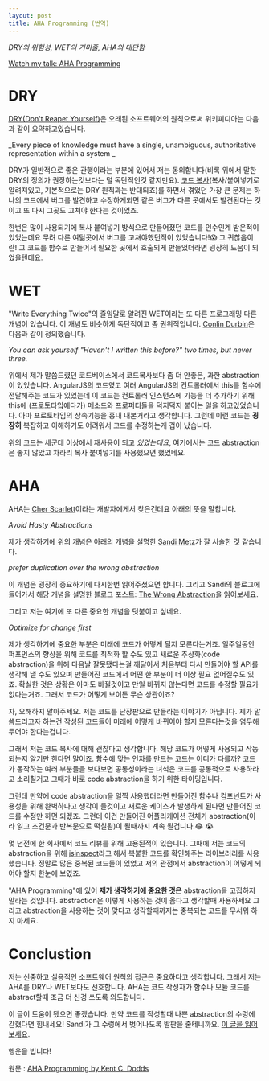 ```yaml
---
layout: post
title: AHA Programming (번역)
---
```


_DRY의 위험성, WET의 거미줄, AHA의 대단함_

[Watch my talk: AHA Programming](https://youtu.be/wuVy7rwkCfc)

DRY
==============================
[DRY(Don't Reapet Yourself)](https://en.wikipedia.org/wiki/Don%27t_repeat_yourself)은 오래된 소프트웨어의 원칙으로써 위키피디아는 다음과 같이 요약하고있습니다.

_Every piece of knowledge must have a single, unambiguous, authoritative representation within a system _

DRY가 일반적으로 좋은 관행이라는 부분에 있어서 저는 동의합니다(비록 위에서 말한 DRY의 정의가 권장하는것보다는 덜 독단적인것 같지만요). [코드 복사](https://en.wikipedia.org/wiki/Duplicate_code)(복사/붙여넣기로 알려져있고, 기본적으로는 DRY 원칙과는 반대되죠)를 하면서 겪었던 가장 큰 문제는 하나의 코드에서 버그를 발견하고 수정하게되면 같은 버그가 다른 곳에서도 발견된다는 것이고 또 다시 그곳도 고쳐야 한다는 것이었죠.

한번은 많이 사용되기에 복사 붙여넣기 방식으로 만들어졌던 코드를 인수인계 받은적이 있었는데요 무려 다른 여덞곳에서 버그를 고쳐야했던적이 있었습니다!😱 그 귀찮음이란! 그 코드를 함수로 만들어서 필요한 곳에서 호출되게 만들었더라면 굉장히 도움이 되었을텐데요.

WET
===============================
"Write Everything Twice"의 줄임말로 알려진 WET이라는 또 다른 프로그래밍 다른 개념이 있습니다. 이 개념도 비슷하게 독단적이고 좀 권위적입니다. [Conlin Durbin](https://twitter.com/CallMeWuz)은 다음과 같이 정의했습니다.

_You can ask yourself "Haven't I written this before?" two times, but never three._

위에서 제가 말씀드렸던 코드베이스에서 코드복사보다 좀 더 안좋은, 과한 abstraction이 있었습니다. AngularJS의 코드였고 여러 AngularJS의 컨트롤러에서 this를 함수에 전달해주는 코드가 있었는데 이 코드는 컨트롤러 인스턴스에 기능을 더 추가하기 위해 this에 (프로토타입에다가) 메소드와 프로퍼티들을 덕지덕지 붙이는 일을 하고있었습니다. 아마 프로토타입의 상속기능을 흉내 내본거라고 생각합니다. 그런데 이런 코드는 __굉장히__ 복잡하고 이해하기도 어려워서 코드를 수정하는게 겁이 났습니다. 

위의 코드는 세군데 이상에서 재사용이 되고 _있었는데요_, 여기에서는 코드 abstraction은 좋지 않았고 차라리 복사 붙여넣기를 사용했으면 했었네요.

AHA
===============================
AHA는 [Cher Scarlett](https://twitter.com/)이라는 개발자에게서 찾은건데요 아래의 뜻을 말합니다.

_Avoid Hasty Abstractions_

제가 생각하기에 위의 개념은 아래의 개념을 설명한 [Sandi Metz](https://twitter.com/sandimetz)가 잘 서술한 것 같습니다.

_prefer duplication over the wrong abstraction_

이 개념은 굉장히 중요하기에 다시한번 읽어주셨으면 합니다. 그리고 Sandi의 블로그에 들어가서 해당 개념을 설명한 블로그 포스트: [The Wrong Abstraction](https://sandimetz.com/blog/2016/1/20/the-wrong-abstraction)을 읽어보세요.

그리고 저는 여기에 또 다른 중요한 개념을 덧붙이고 싶네요.

_Optimize for change first_

제가 생각하기에 중요한 부분은 미래에 코드가 어떻게 될지 모른다는거죠. 일주일동안 퍼포먼스의 향상을 위해 코드를 최적화 할 수도 있고 새로운 추상화(code abstraction)을 위해 다음날 잘못됐다는걸 깨달아서 처음부터 다시 만들어야 할 API를 생각해 낼 수도 있으며 만들어진 코드에서 어떤 한 부분이 더 이상 필요 없어질수도 있죠. 확실한 것은 상황은 아마도 바뀔것이고 만일 바뀌지 않는다면 코드를 수정할 필요가 없다는거죠. 그래서 코드가 어떻게 보이든 무슨 상관이죠?

자, 오해하지 말아주세요. 저는 코드를 난장판으로 만들라는 이야기가 아닙니다. 제가 말씀드리고자 하는건 작성된 코드들이 미래에 어떻게 바뀌어야 할지 모른다는것을 염두해 두어야 한다는겁니다.

그래서 저는 코드 복사에 대해 괜찮다고 생각합니다. 해당 코드가 어떻게 사용되고 작동되는지 알기만 한다면 말이죠.
함수에 맞는 인자를 만드는 코드는 어디가 다를까? 코드가 동작하는 여러 부분들을 보다보면 공통성이라는 녀석은 코드를 공통적으로 사용하라고 소리칠거고 그때가 바로 code abstraction을 하기 위한 타이밍입니다. 

그런데 만약에 code abstraction을 일찍 사용했더라면 만들어진 함수나 컴포넌트가 사용성을 위해 완벽하다고 생각이 들것이고 새로운 케이스가 발생하게 된다면 만들어진 코드를 수정만 하면 되겠죠. 그런데 이건 만들어진 어플리케이션 전체가 abstraction(이라 읽고 조건문과 반복문으로 떡칠됨)이 될때까지 계속 될겁니다.😂 😭

몇 년전에 한 회사에서 코드 리뷰를 위해 고용된적이 있습니다. 그때에 저는 코드의 abstraction을 위해 [jsinspect](https://github.com/danielstjules/jsinspect)라고 해서 복붙한 코드를 확인해주는 라이브러리를 사용했습니다.
정말로 많은 중복된 코드들이 있었고 저의 관점에서 abstraction이 어떻게 되어야 할지 한눈에 보였죠.

"AHA Programming"에 있어 __제가 생각하기에 중요한 것은__ abstraction을 고집하지 말라는 것입니다. 
abstraction은 이렇게 사용하는 것이 옳다고 생각할때 사용하세요 그리고 abstraction을 사용하는 것이 맞다고 생각할때까지는 중복되는 코드를 무서워 하지 마세요.

Conclustion
============================
저는 신중하고 실용적인 소프트웨어 원칙의 접근은 중요하다고 생각합니다.
그래서 저는 AHA를 DRY나 WET보다도 선호합니다. AHA는 코드 작성자가 함수나 모듈 코드를 abstract할때 조금 더 신경 쓰도록 의도합니다. 

이 글이 도움이 됐으면 좋겠습니다. 만약 코드를 작성할때 나쁜 abstraction의 수렁에 갇혔다면 힘내세요!
Sandi가 그 수렁에서 벗어나도록 발판을 줄테니까요. [이 글을 읽어보세요](https://sandimetz.com/blog/2016/1/20/the-wrong-abstraction).

행운을 빕니다!

원문 : [AHA Programming by Kent C. Dodds](https://kentcdodds.com/blog/aha-programming)




